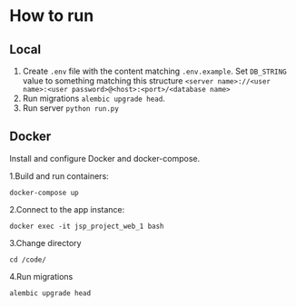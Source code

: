# How to run

## Local
1. Create `.env` file with the content matching `.env.example`. Set `DB_STRING` value to something matching this structure `<server name>://<user name>:<user password>@<host>:<port>/<database name>`
2. Run migrations `alembic upgrade head`.
3. Run server `python run.py` 

## Docker

Install and configure Docker and docker-compose. 

1.Build and run containers:
```shell script
docker-compose up
```  
2.Connect to the app instance:

```shell script
docker exec -it jsp_project_web_1 bash
```

3.Change directory
```shell script
cd /code/
```

4.Run migrations
```shell script
alembic upgrade head
```